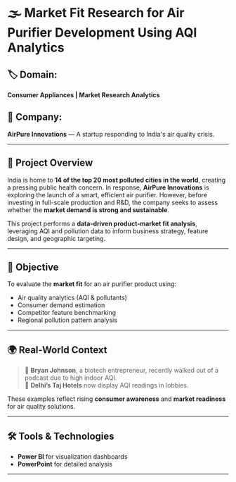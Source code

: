 # 🌫️ Market Fit Research for Air Purifier Development Using AQI Analytics

## 🏷️ Domain:
**Consumer Appliances | Market Research Analytics**

## 🏢 Company:
**AirPure Innovations** — A startup responding to India's air quality crisis.

---

## 📘 Project Overview

India is home to **14 of the top 20 most polluted cities in the world**, creating a pressing public health concern. In response, **AirPure Innovations** is exploring the launch of a smart, efficient air purifier. However, before investing in full-scale production and R&D, the company seeks to assess whether the **market demand is strong and sustainable**.

This project performs a **data-driven product-market fit analysis**, leveraging AQI and pollution data to inform business strategy, feature design, and geographic targeting.

---

## 🎯 Objective

To evaluate the **market fit** for an air purifier product using:
- Air quality analytics (AQI & pollutants)
- Consumer demand estimation
- Competitor feature benchmarking
- Regional pollution pattern analysis
---

## 🌍 Real-World Context

> 🧪 **Bryan Johnson**, a biotech entrepreneur, recently walked out of a podcast due to high indoor AQI.  
> 🏨 **Delhi’s Taj Hotels** now display AQI readings in lobbies.  

These examples reflect rising **consumer awareness** and **market readiness** for air quality solutions.

---

## 🛠️ Tools & Technologies

- **Power BI** for visualization dashboards
- **PowerPoint** for detailed analysis

---


